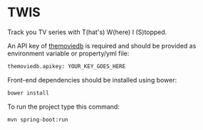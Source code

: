 # TWIS
Track you TV series with T(hat's) W(here) I (S)topped.

An API key of [themoviedb] is required and should be provided as environment variable or property/yml file:
```sh
themoviedb.apikey: YOUR_KEY_GOES_HERE
```
Front-end dependencies should be installed using bower:
```sh
bower install
```
To run the project type this command:
```sh
mvn spring-boot:run
```

[themoviedb]: <https://www.themoviedb.org/documentation/api>